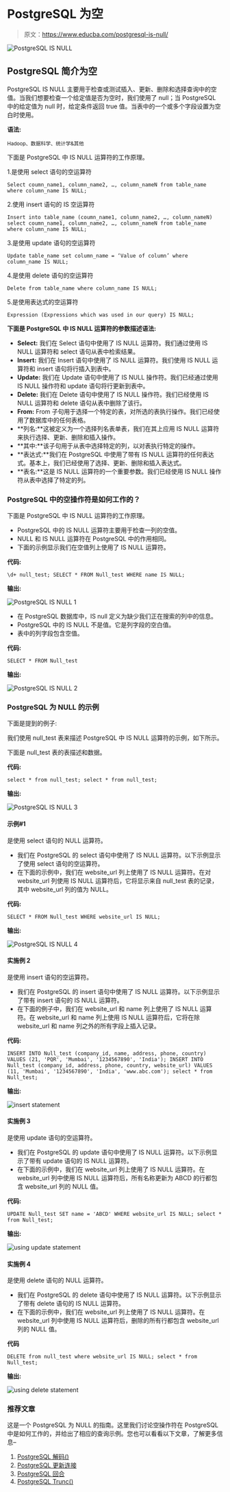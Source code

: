 # PostgreSQL 为空

> 原文：<https://www.educba.com/postgresql-is-null/>

![PostgreSQL IS NULL](img/3960beab2b8b01ed80f23ee0a2e04bc3.png)



## PostgreSQL 简介为空

PostgreSQL IS NULL 主要用于检查或测试插入、更新、删除和选择查询中的空值。当我们想要检查一个给定值是否为空时，我们使用了 null；当 PostgreSQL 中的给定值为 null 时，给定条件返回 true 值。当表中的一个或多个字段设置为空白时使用。

**语法:**

<small>Hadoop、数据科学、统计学&其他</small>

下面是 PostgreSQL 中 IS NULL 运算符的工作原理。

1.是使用 select 语句的空运算符

`Select coumn_name1, column_name2, …, column_nameN from table_name where column_name IS NULL;`

2.使用 insert 语句的 IS 空运算符

`Insert into table_name (coumn_name1, column_name2, …, column_nameN) select coumn_name1, column_name2, …, column_nameN from table_name where column_name IS NULL;`

3.是使用 update 语句的空运算符

`Update table_name set column_name = ‘Value of column’ where column_name IS NULL;`

4.是使用 delete 语句的空运算符

`Delete from table_name where column_name IS NULL;`

5.是使用表达式的空运算符

`Expression (Expressions which was used in our query) IS NULL;`

**下面是 PostgreSQL 中 IS NULL 运算符的参数描述语法:**

*   **Select:** 我们在 Select 语句中使用了 IS NULL 运算符。我们通过使用 IS NULL 运算符和 select 语句从表中检索结果。
*   **Insert:** 我们在 Insert 语句中使用了 IS NULL 运算符。我们使用 IS NULL 运算符和 insert 语句将行插入到表中。
*   **Update:** 我们在 Update 语句中使用了 IS NULL 操作符。我们已经通过使用 IS NULL 操作符和 update 语句将行更新到表中。
*   **Delete:** 我们在 Delete 语句中使用了 IS NULL 操作符。我们已经使用 IS NULL 运算符和 delete 语句从表中删除了该行。
*   **From:** From 子句用于选择一个特定的表，对所选的表执行操作。我们已经使用了数据库中的任何表格。
*   **列名:**这被定义为一个选择列名表单表，我们在其上应用 IS NULL 运算符来执行选择、更新、删除和插入操作。
*   **其中:**该子句用于从表中选择特定的列，以对表执行特定的操作。
*   **表达式:**我们在 PostgreSQL 中使用了带有 IS NULL 运算符的任何表达式。基本上，我们已经使用了选择、更新、删除和插入表达式。
*   **表名:**这是 IS NULL 运算符的一个重要参数。我们已经使用 IS NULL 操作符从表中选择了特定的列。

### PostgreSQL 中的空操作符是如何工作的？

下面是 PostgreSQL 中 IS NULL 运算符的工作原理。

*   PostgreSQL 中的 IS NULL 运算符主要用于检查一列的空值。
*   NULL 和 IS NULL 运算符在 PostgreSQL 中的作用相同。
*   下面的示例显示我们在空值列上使用了 IS NULL 运算符。

**代码:**

`\d+ null_test;
SELECT * FROM Null_test WHERE name IS NULL;`

**输出:**

![PostgreSQL IS NULL 1](img/ab46397f4a35f5ff628470b2b7148cae.png)



*   在 PostgreSQL 数据库中，IS null 定义为缺少我们正在搜索的列中的信息。
*   PostgreSQL 中的 IS NULL 不是值。它是列字段的空白值。
*   表中的列字段包含空值。

**代码:**

`SELECT * FROM Null_test`

**输出:**

![PostgreSQL IS NULL 2](img/a6dcafe4a0e92d3468ee054be074aaca.png)



### PostgreSQL 为 NULL 的示例

下面是提到的例子:

我们使用 null_test 表来描述 PostgreSQL 中 IS NULL 运算符的示例，如下所示。

下面是 null_test 表的表描述和数据。

**代码:**

`select * from null_test;
select * from null_test;`

**输出:**

![PostgreSQL IS NULL 3](img/0b7be45df928fe5df00f41addb98af11.png)



#### 示例#1

是使用 select 语句的 NULL 运算符。

*   我们在 PostgreSQL 的 select 语句中使用了 IS NULL 运算符。以下示例显示了使用 select 语句的空运算符。
*   在下面的示例中，我们在 website_url 列上使用了 IS NULL 运算符。在对 website_url 列使用 IS NULL 运算符后，它将显示来自 null_test 表的记录，其中 website_url 列的值为 NULL。

**代码:**

`SELECT * FROM Null_test WHERE website_url IS NULL;`

**输出:**

![PostgreSQL IS NULL 4](img/4a200406396db866dc829b202015e501.png)



#### 实施例 2

是使用 insert 语句的空运算符。

*   我们在 PostgreSQL 的 insert 语句中使用了 IS NULL 运算符。以下示例显示了带有 insert 语句的 IS NULL 运算符。
*   在下面的例子中，我们在 website_url 和 name 列上使用了 IS NULL 运算符。在 website_url 和 name 列上使用 IS NULL 运算符后，它将在除 website_url 和 name 列之外的所有字段上插入记录。

**代码:**

`INSERT INTO Null_test (company_id, name, address, phone, country) VALUES (21, 'PQR', 'Mumbai', '1234567890', 'India');
INSERT INTO Null_test (company_id, address, phone, country, website_url) VALUES (11, 'Mumbai', '1234567890', 'India', 'www.abc.com');
select * from Null_test;`

**输出:**

![insert statement](img/986632c8f583225313cb64c087afe60d.png)



#### 实施例 3

是使用 update 语句的空运算符。

*   我们在 PostgreSQL 的 update 语句中使用了 IS NULL 运算符。以下示例显示了带有 update 语句的 IS NULL 运算符。
*   在下面的示例中，我们在 website_url 列上使用了 IS NULL 运算符。在 website_url 列中使用 IS NULL 运算符后，所有名称更新为 ABCD 的行都包含 website_url 列的 NULL 值。

**代码:**

`UPDATE Null_test SET name = 'ABCD' WHERE website_url IS NULL;
select * from Null_test;`

**输出:**

![using update statement](img/b525650220e60a1fe07112ae262e7bf7.png)



#### 实施例 4

是使用 delete 语句的 NULL 运算符。

*   我们在 PostgreSQL 的 delete 语句中使用了 IS NULL 运算符。以下示例显示了带有 delete 语句的 IS NULL 运算符。
*   在下面的示例中，我们在 website_url 列上使用了 IS NULL 运算符。在 website_url 列中使用 IS NULL 运算符后，删除的所有行都包含 website_url 列的 NULL 值。

**代码**

`DELETE from null_test where website_url IS NULL;
select * from Null_test;`

**输出:**

![using delete statement](img/0ff39c822f8d29d123e2bcb5f3e7ee03.png)



### 推荐文章

这是一个 PostgreSQL 为 NULL 的指南。这里我们讨论空操作符在 PostgreSQL 中是如何工作的，并给出了相应的查询示例。您也可以看看以下文章，了解更多信息–

1.  [PostgreSQL 解码()](https://www.educba.com/postgresql-decode/)
2.  [PostgreSQL 更新连接](https://www.educba.com/postgresql-update-join/)
3.  [PostgreSQL 回合](https://www.educba.com/postgresql-round/)
4.  [PostgreSQL Trunc()](https://www.educba.com/postgresql-trunc/)